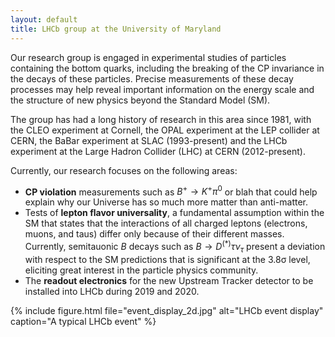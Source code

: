 ```yaml
---
layout: default
title: LHCb group at the University of Maryland
---
```


Our research group is engaged in experimental studies of particles containing the bottom quarks,
including the breaking of the CP invariance in the decays of these particles. Precise measurements of these
decay processes may help reveal important information on the energy scale and the structure of new physics
beyond the Standard Model (SM).

The group has had a long history of research in this area since 1981, with the CLEO experiment at Cornell,
the OPAL experiment at the LEP collider at CERN, the BaBar experiment at SLAC (1993-present) and the LHCb
experiment at the Large Hadron Collider (LHC) at CERN (2012-present).

Currently, our research focuses on the following areas:
* **CP violation** measurements such as $B^+ \to K^+\pi^0$ or blah that could help explain why
our Universe has so much more matter than anti-matter.
* Tests of **lepton flavor universality**, a fundamental assumption within the SM that states that the
interactions of all charged leptons (electrons, muons, and taus) differ only because of their different masses.
Currently, semitauonic $B$ decays such as $B \to D^{(*)}\tau\nu_\tau$ present a deviation with respect
to the SM predictions that is significant at the 3.8σ level, eliciting great interest in the particle physics community.
* The **readout electronics** for the new Upstream Tracker detector to be installed into LHCb during 2019 and 2020.


{% include figure.html file="event_display_2d.jpg"
                       alt="LHCb event display"
                       caption="A typical LHCb event"
%}
